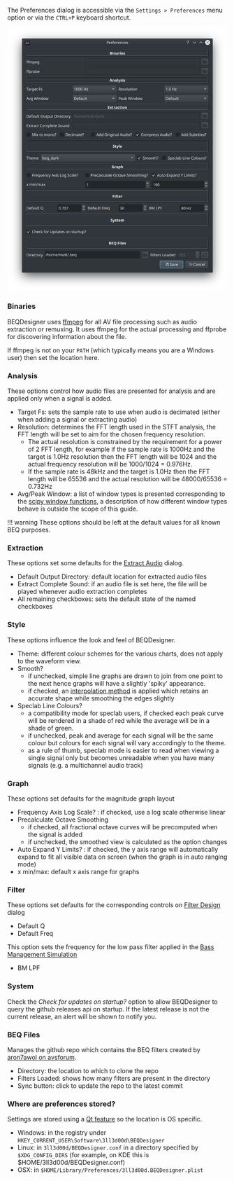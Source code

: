 The Preferences dialog is accessible via the `Settings > Preferences` menu option or via the `CTRL+P` keyboard shortcut.

![Preferences Dialog](../img/preferences.png)

### Binaries

BEQDesigner uses [ffmpeg](https://ffmpeg.org/) for all AV file processing such as audio extraction or remuxing. It uses ffmpeg for the actual processing and ffprobe for discovering information about the file.

If ffmpeg is not on your `PATH` (which typically means you are a Windows user) then set the location here.

### Analysis

These options control how audio files are presented for analysis and are applied only when a signal is added.

* Target Fs: sets the sample rate to use when audio is decimated (either when adding a signal or extracting audio)
* Resolution: determines the FFT length used in the STFT analysis, the FFT length will be set to aim for the chosen frequency resolution. 
    * The actual resolution is constrained by the requirement for a power of 2 FFT length, for example if the sample rate is 1000Hz and the target is 1.0Hz resolution then the FFT length will be 1024 and the actual frequency resolution will be 1000/1024 = 0.976Hz. 
    * If the sample rate is 48kHz and the target is 1.0Hz then the FFT length will be 65536 and the actual resolution will be 48000/65536 = 0.732Hz
* Avg/Peak Window: a list of window types is presented corresponding to the [scipy window functions](https://docs.scipy.org/doc/scipy/reference/signal.windows.html#module-scipy.signal.windows), a description of how different window types behave is outside the scope of this guide.

!!! warning
    These options should be left at the default values for all known BEQ purposes.
    
### Extraction

These options set some defaults for the [Extract Audio](./extract_audio.md) dialog.

* Default Output Directory: default location for extracted audio files
* Extract Complete Sound: if an audio file is set here, the file will be played whenever audio extraction completes
* All remaining checkboxes: sets the default state of the named checkboxes

### Style

These options influence the look and feel of BEQDesigner.

* Theme: different colour schemes for the various charts, does not apply to the waveform view.
* Smooth?
    * if unchecked, simple line graphs are drawn to join from one point to the next hence graphs will have a slightly 'spiky' appearance.
    * if checked, an [interpolation method](https://docs.scipy.org/doc/scipy/reference/generated/scipy.interpolate.PchipInterpolator.html#scipy.interpolate.PchipInterpolator) is applied which retains an accurate shape while smoothing the edges slightly
* Speclab Line Colours?
    * a compatibility mode for speclab users, if checked each peak curve will be rendered in a shade of red while the average will be in a shade of green.
    * if unchecked, peak and average for each signal will be the same colour but colours for each signal will vary accordingly to the theme. 
    * as a rule of thumb, speclab mode is easier to read when viewing a single signal only but becomes unreadable when you have many signals (e.g. a multichannel audio track)

### Graph

These options set defaults for the magnitude graph layout

* Frequency Axis Log Scale? : if checked, use a log scale otherwise linear
* Precalculate Octave Smoothing
  * if checked, all fractional octave curves will be precomputed when the signal is added
  * if unchecked, the smoothed view is calculated as the option changes
* Auto Expand Y Limits? : if checked, the y axis range will automatically expand to fit all visible data on screen (when the graph is in auto ranging mode)
* x min/max: default x axis range for graphs

### Filter

These options set defaults for the corresponding controls on [Filter Design](./add_filter.md) dialog 

* Default Q
* Default Freq

This option sets the frequency for the low pass filter applied in the [Bass Management Simulation](../workflow/bass_management.md)

* BM LPF

### System

Check the *Check for updates on startup?* option to allow BEQDesigner to query the github releases api on startup. If the latest release is not the current release, an alert will be shown to notify you.

### BEQ Files

Manages the github repo which contains the BEQ filters created by [aron7awol on avsforum](https://www.avsforum.com/forum/members/8588090-aron7awol.html).

* Directory: the location to which to clone the repo
* Filters Loaded: shows how many filters are present in the directory
* Sync button: click to update the repo to the latest commit

### Where are preferences stored?

Settings are stored using a [Qt feature](https://doc.qt.io/qt-5/qsettings.html#locations-where-application-settings-are-stored) so the location is OS specific.

* Windows: in the registry under `HKEY_CURRENT_USER\Software\3ll3d00d\BEQDesigner`
* Linux: in `3ll3d00d/BEQDesigner.conf` in a directory specified by `$XDG_CONFIG_DIRS` (for example, on KDE this is $HOME/3ll3d00d/BEQDesigner.conf)
* OSX: in `$HOME/Library/Preferences/3ll3d00d.BEQDesigner.plist`
